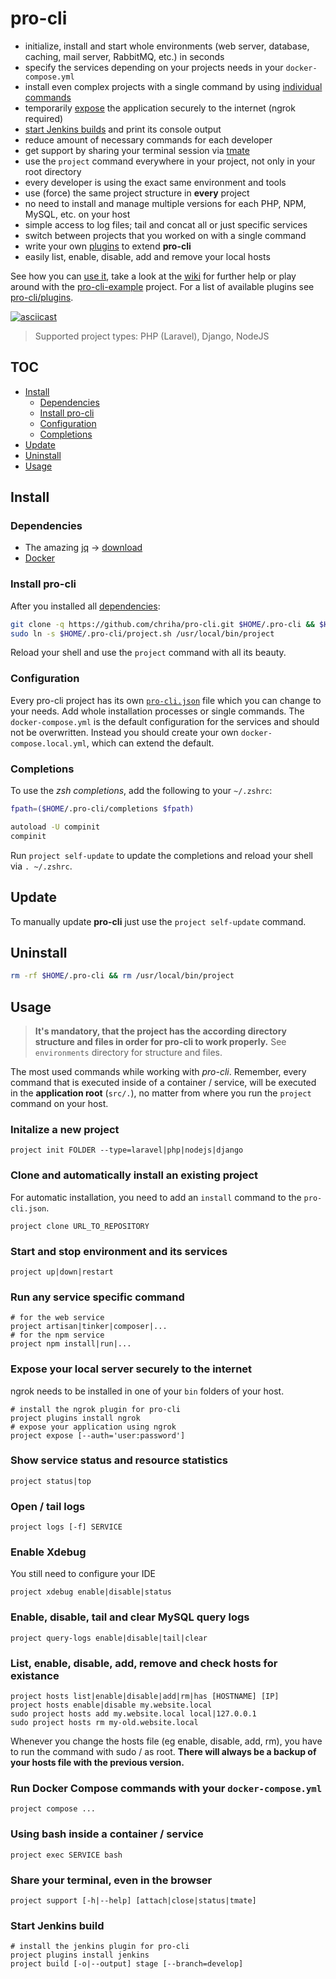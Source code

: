 # pro-cli
- initialize, install and start whole environments (web server, database, caching, mail server, RabbitMQ, etc.) in seconds
- specify the services depending on your projects needs in your `docker-compose.yml`
- install even complex projects with a single command by using [individual commands](https://github.com/chriha/pro-cli/wiki/Using-the-scripts---commands-in-pro-cli.json)
- temporarily [expose](#expose-your-local-server-securely-to-the-internet) the application securely to the internet (ngrok required)
- [start Jenkins builds](https://github.com/chriha/pro-cli/wiki/Jenkins) and print its console output
- reduce amount of necessary commands for each developer
- get support by sharing your terminal session via [tmate](https://tmate.io)
- use the `project` command everywhere in your project, not only in your root directory
- every developer is using the exact same environment and tools
- use (force) the same project structure in **every** project
- no need to install and manage multiple versions for each PHP, NPM, MySQL, etc. on your host
- simple access to log files; tail and concat all or just specific services
- switch between projects that you worked on with a single command
- write your own [plugins](https://github.com/chriha/pro-cli/wiki/Plugins) to extend **pro-cli**
- easily list, enable, disable, add and remove your local hosts 

See how you can [use it](#usage), take a look at the [wiki](https://github.com/chriha/pro-cli/wiki) for further help or play around with the [pro-cli-example](https://github.com/chriha/pro-cli-example) project. For a list of available plugins see [pro-cli/plugins](https://github.com/pro-cli/plugins/blob/master/list.json).

[![asciicast](https://asciinema.org/a/fJZoP83vfpNkT2k05v8K8WmFA.png)](https://asciinema.org/a/fJZoP83vfpNkT2k05v8K8WmFA)

> Supported project types: PHP (Laravel), Django, NodeJS


## TOC
- [Install](#install)
  - [Dependencies](#dependencies)
  - [Install pro-cli](#install-pro-cli)
  - [Configuration](#configuration)
  - [Completions](#completions)
- [Update](#update)
- [Uninstall](#uninstall)
- [Usage](#usage)


## Install
### Dependencies
- The amazing [jq](https://stedolan.github.io/jq/) -> [download](https://stedolan.github.io/jq/download/)
- [Docker](https://docs.docker.com/engine/installation/)


### Install pro-cli
After you installed all [dependencies](#dependencies):
```bash
git clone -q https://github.com/chriha/pro-cli.git $HOME/.pro-cli && $HOME/.pro-cli/setup.sh
sudo ln -s $HOME/.pro-cli/project.sh /usr/local/bin/project
```
Reload your shell and use the `project` command with all its beauty.


### Configuration
Every pro-cli project has its own [`pro-cli.json`](pro-cli.json) file which you can change
to your needs. Add whole installation processes or single commands. The `docker-compose.yml`
is the default configuration for the services and should not be overwritten. Instead you
should create your own `docker-compose.local.yml`, which can extend the default.


### Completions
To use the *zsh completions*, add the following to your `~/.zshrc`:
```bash
fpath=($HOME/.pro-cli/completions $fpath)

autoload -U compinit
compinit
```
Run `project self-update` to update the completions and reload your shell via `. ~/.zshrc`.


## Update
To manually update **pro-cli** just use the `project self-update` command.


## Uninstall
```bash
rm -rf $HOME/.pro-cli && rm /usr/local/bin/project
```


## Usage
> **It's mandatory, that the project has the according directory structure and files in order for pro-cli to work properly.** See `environments` directory for structure and files.

The most used commands while working with *pro-cli*. Remember, every command that is executed inside of a container / service, will be executed in the **application root** (`src/.`), no matter from where you run the `project` command on your host.

### Initalize a new project
```shell
project init FOLDER --type=laravel|php|nodejs|django
```

### Clone and automatically install an existing project
For automatic installation, you need to add an `install` command to the `pro-cli.json`.
```shell
project clone URL_TO_REPOSITORY
```

### Start and stop environment and its services
```shell
project up|down|restart
```

### Run any service specific command
```shell
# for the web service
project artisan|tinker|composer|...
# for the npm service
project npm install|run|...
```

### Expose your local server securely to the internet
ngrok needs to be installed in one of your `bin` folders of your host.
```shell
# install the ngrok plugin for pro-cli
project plugins install ngrok
# expose your application using ngrok
project expose [--auth='user:password']
```

### Show service status and resource statistics
```shell
project status|top
```

### Open / tail logs
```shell
project logs [-f] SERVICE
```

### Enable Xdebug
You still need to configure your IDE
```
project xdebug enable|disable|status
```

### Enable, disable, tail and clear MySQL query logs
```
project query-logs enable|disable|tail|clear
```

### List, enable, disable, add, remove and check hosts for existance
```
project hosts list|enable|disable|add|rm|has [HOSTNAME] [IP]
project hosts enable|disable my.website.local
sudo project hosts add my.website.local local|127.0.0.1
sudo project hosts rm my-old.website.local
```
Whenever you change the hosts file (eg enable, disable, add, rm), you have to run the command with sudo / as root. **There will always be a backup of your hosts file with the previous version.**

### Run Docker Compose commands with your `docker-compose.yml`
```shell
project compose ...
```

### Using bash inside a container / service
```shell
project exec SERVICE bash
```

### Share your terminal, even in the browser
```shell
project support [-h|--help] [attach|close|status|tmate]
```

### Start Jenkins build
```shell
# install the jenkins plugin for pro-cli
project plugins install jenkins
project build [-o|--output] stage [--branch=develop]
```
